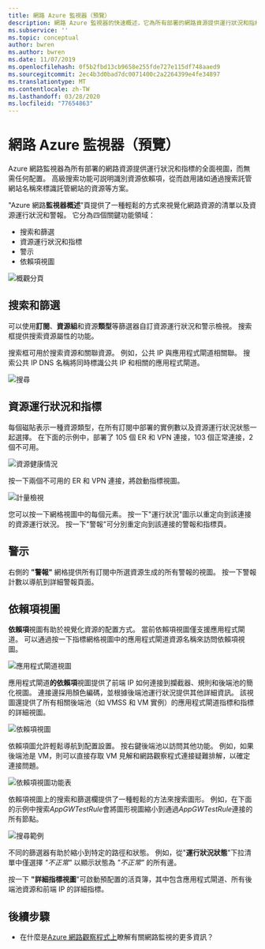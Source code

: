 ```yaml
---
title: 網路 Azure 監視器（預覽）
description: 網路 Azure 監視器的快速概述，它為所有部署的網路資源提供運行狀況和指標的全面視圖，而無需任何配置。
ms.subservice: ''
ms.topic: conceptual
author: bwren
ms.author: bwren
ms.date: 11/07/2019
ms.openlocfilehash: 0f5b2fbd13cb9658e255fde727e115df748aaed9
ms.sourcegitcommit: 2ec4b3d0bad7dc0071400c2a2264399e4fe34897
ms.translationtype: MT
ms.contentlocale: zh-TW
ms.lasthandoff: 03/28/2020
ms.locfileid: "77654863"
---
```

# <a name="azure-monitor-for-networks-preview"></a>網路 Azure 監視器（預覽）
Azure 網路監視器為所有部署的網路資源提供運行狀況和指標的全面視圖，而無需任何配置。 高級搜索功能可説明識別資源依賴項，從而啟用諸如通過搜索託管網站名稱來標識託管網站的資源等方案。

"Azure 網路**監視器概述**"頁提供了一種輕鬆的方式來視覺化網路資源的清單以及資源運行狀況和警報。 它分為四個關鍵功能領域：

- 搜索和篩選
- 資源運行狀況和指標
- 警示 
- 依賴項視圖

![概觀分頁](media/network-insights-overview/overview.png)

## <a name="search-and-filtering"></a>搜索和篩選
可以使用**訂閱**、**資源組**和資源**類型**等篩選器自訂資源運行狀況和警示檢視。 搜索框提供搜索資源屬性的功能。

搜索框可用於搜索資源和關聯資源。 例如，公共 IP 與應用程式閘道相關聯。 搜索公共 IP DNS 名稱將同時標識公共 IP 和相關的應用程式閘道。

![搜尋](media/network-insights-overview/search.png)


## <a name="resource-health-and-metric"></a>資源運行狀況和指標
每個磁貼表示一種資源類型，在所有訂閱中部署的實例數以及資源運行狀況狀態一起選擇。 在下面的示例中，部署了 105 個 ER 和 VPN 連接，103 個正常連接，2 個不可用。

![資源健康情況](media/network-insights-overview/resource-health.png)

按一下兩個不可用的 ER 和 VPN 連接，將啟動指標視圖。 

![計量檢視](media/network-insights-overview/metric-view.png)

您可以按一下網格視圖中的每個元素。 按一下"運行狀況"圖示以重定向到該連接的資源運行狀況。 按一下"警報"可分別重定向到該連接的警報和指標頁。 

## <a name="alerts"></a>警示
右側的 **"警報"** 網格提供所有訂閱中所選資源生成的所有警報的視圖。 按一下警報計數以導航到詳細警報頁面。

## <a name="dependency-view"></a>依賴項視圖
**依賴項**視圖有助於視覺化資源的配置方式。 當前依賴項視圖僅支援應用程式閘道。 可以通過按一下指標網格視圖中的應用程式閘道資源名稱來訪問依賴項視圖。

![應用程式閘道視圖](media/network-insights-overview/application-gateway.png)

應用程式閘道**的依賴項**視圖提供了前端 IP 如何連接到攔截器、規則和後端池的簡化視圖。 連接邊採用顏色編碼，並根據後端池運行狀況提供其他詳細資訊。 該視圖還提供了所有相關後端池（如 VMSS 和 VM 實例）的應用程式閘道指標和指標的詳細視圖。

![依賴項視圖](media/network-insights-overview/dependency-view.png)

依賴項圖允許輕鬆導航到配置設置。 按右鍵後端池以訪問其他功能。 例如，如果後端池是 VM，則可以直接存取 VM 見解和網路觀察程式連接疑難排解，以確定連接問題。

![依賴項視圖功能表](media/network-insights-overview/dependency-view-menu.png)

依賴項視圖上的搜索和篩選欄提供了一種輕鬆的方法來搜索圖形。 例如，在下面的示例中搜索*AppGWTestRule*會將圖形視圖縮小到通過*AppGWTestRule*連接的所有節點。 

![搜尋範例](media/network-insights-overview/search-example.png)

不同的篩選器有助於縮小到特定的路徑和狀態。 例如，從"**運行狀況狀態**"下拉清單中僅選擇 *"不正常"* 以顯示狀態為 *"不正常"* 的所有邊。

按一下 **"詳細指標視圖**"可啟動預配置的活頁簿，其中包含應用程式閘道、所有後端池資源和前端 IP 的詳細指標。 

## <a name="next-steps"></a>後續步驟 

- 在什麼是[Azure 網路觀察程式上](/azure/network-watcher/network-watcher-monitoring-overview)瞭解有關網路監視的更多資訊？
